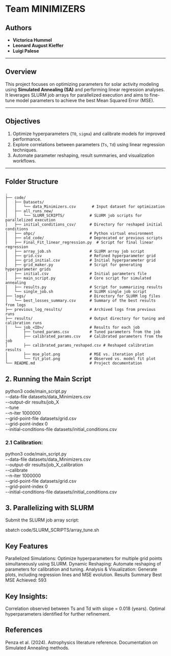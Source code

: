 # Team MINIMIZERS

## Authors
- **Victorica Hummel**
- **Leonard August Kieffer**
- **Luigi Palese**

---

## Overview
This project focuses on optimizing parameters for solar activity modeling using **Simulated Annealing (SA)** and performing linear regression analyses. It leverages SLURM job arrays for parallelized execution and aims to fine-tune model parameters to achieve the best Mean Squared Error (MSE).

---

## Objectives
1. Optimize hyperparameters (`T0`, `sigma`) and calibrate models for improved performance.
2. Explore correlations between parameters (`Ts`, `Td`) using linear regression techniques.
3. Automate parameter reshaping, result summaries, and visualization workflows.

---

## Folder Structure
```plaintext
.
├── code/
│   ├── Datasets/
│   │   └── data_Minimizers.csv       # Input dataset for optimization
│   ├── all_runs_new/
│   │   └── SLURM_SCRIPTS/           # SLURM job scripts for parallelized execution
│   ├── initial_conditions_csv/      # Directory for reshaped initial conditions
│   ├── ohpc/                        # Python virtual environment
│   ├── old_code/                    # Deprecated or previous scripts
│   ├── Final_Fit_linear_regression.py  # Script for final linear regression
│   ├── array_job.sh                 # SLURM array job script
│   ├── grid.csv                     # Refined hyperparameter grid
│   ├── grid_initial.csv             # Initial hyperparameter grid
│   ├── grid_maker.py                # Script for generating hyperparameter grids
│   ├── initial.csv                  # Initial parameters file
│   ├── main_script.py               # Core script for simulated annealing
│   ├── results.py                   # Script for summarizing results
│   └── single_job.sh                # SLURM single job script
├── logs/                            # Directory for SLURM log files
│   └── best_losses_summary.csv      # Summary of the best results from logs
├── previous_log_results/            # Archived logs from previous runs
├── results/                         # Output directory for tuning and calibration runs
│   └── job_<ID>/                    # Results for each job
│       ├── tuned_params.csv         # Tuned parameters from the job
│       ├── calibrated_params.csv    # Calibrated parameters from the job
│       ├── calibrated_params_reshaped.csv # Reshaped calibration results
│       ├── mse_plot.png             # MSE vs. iteration plot
│       └── fit_plot.png             # Observed vs. model fit plot
└── README.md                        # Project documentation

````
## 2. Running the Main Script
python3 code/main_script.py \
    --data-file datasets/data_Minimizers.csv \
    --output-dir results/job_X \
    --tune \
    --n-iter 1000000 \
    --grid-point-file datasets/grid.csv \
    --grid-point-index 0 \
    --initial-conditions-file datasets/initial_conditions.csv

### 2.1 Calibration:
python3 code/main_script.py \
    --data-file datasets/data_Minimizers.csv \
    --output-dir results/job_X_calibration \
    --calibrate \
    --n-iter 1000000 \
    --grid-point-file datasets/grid.csv \
    --grid-point-index 0 \
    --initial-conditions-file datasets/initial_conditions.csv

## 3. Parallelizing with SLURM
Submit the SLURM job array script:

sbatch code/SLURM_SCRIPTS/array_tune.sh



## Key Features
Parallelized Simulations: Optimize hyperparameters for multiple grid points simultaneously using SLURM.
Dynamic Reshaping: Automate reshaping of parameters for calibration and tuning.
Analysis & Visualization: Generate plots, including regression lines and MSE evolution.
Results Summary
Best MSE Achieved: 593
## Key Insights:
Correlation observed between Ts and Td with slope = 0.018 (years).
Optimal hyperparameters identified for further refinement.
## References
Penza et al. (2024). Astrophysics literature reference.
Documentation on Simulated Annealing methods.
